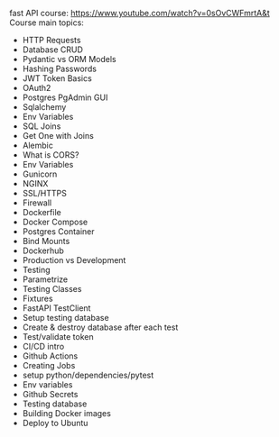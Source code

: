 fast API course: https://www.youtube.com/watch?v=0sOvCWFmrtA&t
Course main topics:
- HTTP Requests
- Database CRUD
- Pydantic vs ORM Models
- Hashing Passwords
- JWT Token Basics
-  OAuth2
-  Postgres PgAdmin GUI
- Sqlalchemy 
- Env Variables
- SQL Joins
- Get One with Joins
- Alembic 
- What is CORS?
- Env Variables
- Gunicorn
- NGINX
- SSL/HTTPS
- Firewall
- Dockerfile
- Docker Compose
- Postgres Container
- Bind Mounts
- Dockerhub
- Production vs Development
- Testing
- Parametrize
- Testing Classes
- Fixtures
- FastAPI TestClient
- Setup testing database
- Create & destroy database after each test
- Test/validate token
- CI/CD intro
- Github Actions
- Creating Jobs
- setup python/dependencies/pytest
- Env variables
- Github Secrets
- Testing database
- Building Docker images
- Deploy to Ubuntu
